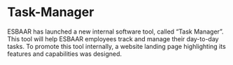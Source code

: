 # Task-Manager
ESBAAR has launched a new internal software tool, called “Task Manager”. This tool will help ESBAAR employees track and manage their day-to-day tasks. To promote this tool internally, a website landing page highlighting its features and capabilities was designed. 
